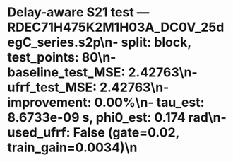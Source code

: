 # Delay-aware S21 test — RDEC71H475K2M1H03A_DC0V_25degC_series.s2p\n- split: block, test_points: 80\n- baseline_test_MSE: 2.42763\n- ufrf_test_MSE: 2.42763\n- improvement: 0.00%\n- tau_est: 8.6733e-09 s, phi0_est: 0.174 rad\n- used_ufrf: False (gate=0.02, train_gain=0.0034)\n
